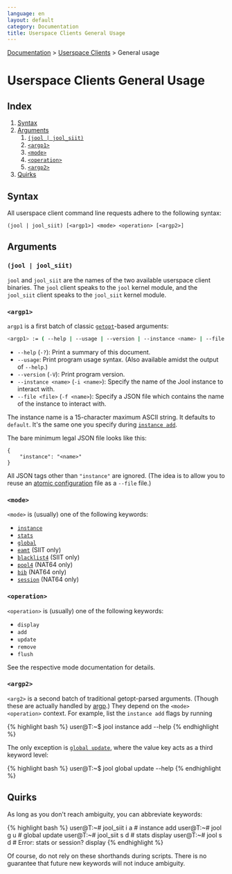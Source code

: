 ```yaml
---
language: en
layout: default
category: Documentation
title: Userspace Clients General Usage
---
```


[Documentation](documentation.html) > [Userspace Clients](documentation.html#userspace-clients) > General usage

# Userspace Clients General Usage

## Index

1. [Syntax](#syntax)
2. [Arguments](#arguments)
	1. [`(jool | jool_siit)`](#jool--jool_siit)
	2. [`<argp1>`](#argp1)
	4. [`<mode>`](#mode)
	5. [`<operation>`](#operation)
	6. [`<argp2>`](#argp2)
3. [Quirks](#quirks)

## Syntax

All userspace client command line requests adhere to the following syntax:

	(jool | jool_siit) [<argp1>] <mode> <operation> [<argp2>]

## Arguments

### `(jool | jool_siit)`

`jool` and `jool_siit` are the names of the two available userspace client binaries. The `jool` client speaks to the `jool` kernel module, and the `jool_siit` client speaks to the `jool_siit` kernel module.

### `<argp1>`

`argp1` is a first batch of classic [`getopt`](http://man7.org/linux/man-pages/man3/getopt.3.html)-based arguments:

```bash
<argp1> := ( --help | --usage | --version | --instance <name> | --file <file> )
```

- `--help` (`-?`): Print a summary of this document.
- `--usage`: Print program usage syntax. (Also available amidst the output of `--help`.)
- `--version` (`-V`): Print program version.
- `--instance <name>` (`-i <name>`): Specify the name of the Jool instance to interact with.
- `--file <file>` (`-f <name>`): Specify a JSON file which contains the name of the instance to interact with.

The instance name is a 15-character maximum ASCII string. It defaults to `default`. It's the same one you specify during [`instance add`](usr-flags-instance.html).

The bare minimum legal JSON file looks like this:

	{
		"instance": "<name>"
	}

All JSON tags other than `"instance"` are ignored. (The idea is to allow you to reuse an [atomic configuration](config-atomic.html) file as a `--file` file.)

### `<mode>`

`<mode>` is (usually) one of the following keywords:

- [`instance`](usr-flags-instance.html)
- [`stats`](usr-flags-stats.html)
- [`global`](usr-flags-global.html)
- [`eamt`](usr-flags-eamt.html) (SIIT only)
- [`blacklist4`](usr-flags-blacklist4.html) (SIIT only)
- [`pool4`](usr-flags-pool4.html) (NAT64 only)
- [`bib`](usr-flags-bib.html) (NAT64 only)
- [`session`](usr-flags-session.html) (NAT64 only)

### `<operation>`

`<operation>` is (usually) one of the following keywords:

- `display`
- `add`
- `update`
- `remove`
- `flush`

See the respective mode documentation for details.

### `<argp2>`

`<arg2>` is a second batch of traditional getopt-parsed arguments. (Though these are actually handled by [argp](https://www.gnu.org/software/libc/manual/html_node/Argp.html).) They depend on the `<mode> <operation>` context. For example, list the `instance add` flags by running

{% highlight bash %}
user@T:~$ jool instance add --help
{% endhighlight %}

The only exception is [`global update`](usr-flags-global.html), where the value key acts as a third keyword level:

{% highlight bash %}
user@T:~$ jool global update <key> --help
{% endhighlight %}

## Quirks

As long as you don't reach ambiguity, you can abbreviate keywords:

{% highlight bash %}
user@T:~# jool_siit i a    # instance add
user@T:~# jool      g u    # global update
user@T:~# jool_siit s d    # stats display
user@T:~# jool      s d    # Error: stats or session? display
{% endhighlight %}

Of course, do not rely on these shorthands during scripts. There is no guarantee that future new keywords will not induce ambiguity.
